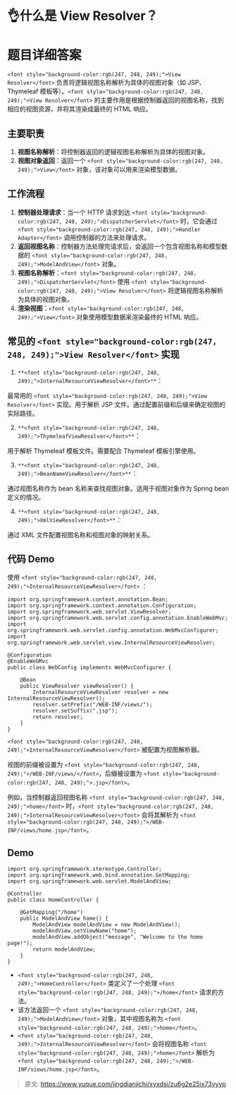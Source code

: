 # 👌什么是 View Resolver？

# <font style="background-color:rgb(247, 248, 249);">题目详细答案</font>
`<font style="background-color:rgb(247, 248, 249);">View Resolver</font>`<font style="background-color:rgb(247, 248, 249);"> 负责将逻辑视图名称解析为具体的视图对象（如 JSP、Thymeleaf 模板等）。</font>`<font style="background-color:rgb(247, 248, 249);">View Resolver</font>`<font style="background-color:rgb(247, 248, 249);"> 的主要作用是根据控制器返回的视图名称，找到相应的视图资源，并将其渲染成最终的 HTML 响应。</font>

## <font style="background-color:rgb(247, 248, 249);">主要职责</font>
1. **<font style="background-color:rgb(247, 248, 249);">视图名称解析</font>**<font style="background-color:rgb(247, 248, 249);">：将控制器返回的逻辑视图名称解析为具体的视图对象。</font>
2. **<font style="background-color:rgb(247, 248, 249);">视图对象返回</font>**<font style="background-color:rgb(247, 248, 249);">：返回一个</font><font style="background-color:rgb(247, 248, 249);"> </font>`<font style="background-color:rgb(247, 248, 249);">View</font>`<font style="background-color:rgb(247, 248, 249);"> </font><font style="background-color:rgb(247, 248, 249);">对象，该对象可以用来渲染模型数据。</font>

## <font style="background-color:rgb(247, 248, 249);">工作流程</font>
1. **<font style="background-color:rgb(247, 248, 249);">控制器处理请求</font>**<font style="background-color:rgb(247, 248, 249);">：当一个 HTTP 请求到达</font><font style="background-color:rgb(247, 248, 249);"> </font>`<font style="background-color:rgb(247, 248, 249);">DispatcherServlet</font>`<font style="background-color:rgb(247, 248, 249);"> </font><font style="background-color:rgb(247, 248, 249);">时，它会通过</font><font style="background-color:rgb(247, 248, 249);"> </font>`<font style="background-color:rgb(247, 248, 249);">Handler Adapter</font>`<font style="background-color:rgb(247, 248, 249);"> </font><font style="background-color:rgb(247, 248, 249);">调用控制器的方法来处理请求。</font>
2. **<font style="background-color:rgb(247, 248, 249);">返回视图名称</font>**<font style="background-color:rgb(247, 248, 249);">：控制器方法处理完请求后，会返回一个包含视图名称和模型数据的</font><font style="background-color:rgb(247, 248, 249);"> </font>`<font style="background-color:rgb(247, 248, 249);">ModelAndView</font>`<font style="background-color:rgb(247, 248, 249);"> </font><font style="background-color:rgb(247, 248, 249);">对象。</font>
3. **<font style="background-color:rgb(247, 248, 249);">视图名称解析</font>**<font style="background-color:rgb(247, 248, 249);">：</font>`<font style="background-color:rgb(247, 248, 249);">DispatcherServlet</font>`<font style="background-color:rgb(247, 248, 249);"> </font><font style="background-color:rgb(247, 248, 249);">使用</font><font style="background-color:rgb(247, 248, 249);"> </font>`<font style="background-color:rgb(247, 248, 249);">View Resolver</font>`<font style="background-color:rgb(247, 248, 249);"> </font><font style="background-color:rgb(247, 248, 249);">将逻辑视图名称解析为具体的视图对象。</font>
4. **<font style="background-color:rgb(247, 248, 249);">渲染视图</font>**<font style="background-color:rgb(247, 248, 249);">：</font>`<font style="background-color:rgb(247, 248, 249);">View</font>`<font style="background-color:rgb(247, 248, 249);"> </font><font style="background-color:rgb(247, 248, 249);">对象使用模型数据来渲染最终的 HTML 响应。</font>

## <font style="background-color:rgb(247, 248, 249);">常见的 </font>`<font style="background-color:rgb(247, 248, 249);">View Resolver</font>`<font style="background-color:rgb(247, 248, 249);"> 实现</font>
1. `**<font style="background-color:rgb(247, 248, 249);">InternalResourceViewResolver</font>**`<font style="background-color:rgb(247, 248, 249);">：</font>

<font style="background-color:rgb(247, 248, 249);">最常用的 </font>`<font style="background-color:rgb(247, 248, 249);">View Resolver</font>`<font style="background-color:rgb(247, 248, 249);"> 实现。用于解析 JSP 文件。通过配置前缀和后缀来确定视图的实际路径。</font>

2. `**<font style="background-color:rgb(247, 248, 249);">ThymeleafViewResolver</font>**`<font style="background-color:rgb(247, 248, 249);">：</font>

<font style="background-color:rgb(247, 248, 249);">用于解析 Thymeleaf 模板文件。需要配合 Thymeleaf 模板引擎使用。</font>

3. `**<font style="background-color:rgb(247, 248, 249);">BeanNameViewResolver</font>**`<font style="background-color:rgb(247, 248, 249);">：</font>

<font style="background-color:rgb(247, 248, 249);">通过视图名称作为 bean 名称来查找视图对象。适用于视图对象作为 Spring bean 定义的情况。</font>

4. `**<font style="background-color:rgb(247, 248, 249);">XmlViewResolver</font>**`<font style="background-color:rgb(247, 248, 249);">：</font>

<font style="background-color:rgb(247, 248, 249);">通过 XML 文件配置视图名称和视图对象的映射关系。</font>

## <font style="background-color:rgb(247, 248, 249);">代码 Demo</font>
<font style="background-color:rgb(247, 248, 249);">使用 </font>`<font style="background-color:rgb(247, 248, 249);">InternalResourceViewResolver</font>`<font style="background-color:rgb(247, 248, 249);"> ：</font>

```plain
import org.springframework.context.annotation.Bean;
import org.springframework.context.annotation.Configuration;
import org.springframework.web.servlet.ViewResolver;
import org.springframework.web.servlet.config.annotation.EnableWebMvc;
import org.springframework.web.servlet.config.annotation.WebMvcConfigurer;
import org.springframework.web.servlet.view.InternalResourceViewResolver;

@Configuration
@EnableWebMvc
public class WebConfig implements WebMvcConfigurer {

    @Bean
    public ViewResolver viewResolver() {
        InternalResourceViewResolver resolver = new InternalResourceViewResolver();
        resolver.setPrefix("/WEB-INF/views/");
        resolver.setSuffix(".jsp");
        return resolver;
    }
}
```

`<font style="background-color:rgb(247, 248, 249);">InternalResourceViewResolver</font>`<font style="background-color:rgb(247, 248, 249);"> 被配置为视图解析器。</font>

<font style="background-color:rgb(247, 248, 249);">视图的前缀被设置为 </font>`<font style="background-color:rgb(247, 248, 249);">/WEB-INF/views/</font>`<font style="background-color:rgb(247, 248, 249);">，后缀被设置为 </font>`<font style="background-color:rgb(247, 248, 249);">.jsp</font>`<font style="background-color:rgb(247, 248, 249);">。</font>

<font style="background-color:rgb(247, 248, 249);">例如，当控制器返回视图名称 </font>`<font style="background-color:rgb(247, 248, 249);">home</font>`<font style="background-color:rgb(247, 248, 249);"> 时，</font>`<font style="background-color:rgb(247, 248, 249);">InternalResourceViewResolver</font>`<font style="background-color:rgb(247, 248, 249);"> 会将其解析为 </font>`<font style="background-color:rgb(247, 248, 249);">/WEB-INF/views/home.jsp</font>`<font style="background-color:rgb(247, 248, 249);">。</font>

## <font style="background-color:rgb(247, 248, 249);">Demo</font>
```plain
import org.springframework.stereotype.Controller;
import org.springframework.web.bind.annotation.GetMapping;
import org.springframework.web.servlet.ModelAndView;

@Controller
public class HomeController {

    @GetMapping("/home")
    public ModelAndView home() {
        ModelAndView modelAndView = new ModelAndView();
        modelAndView.setViewName("home");
        modelAndView.addObject("message", "Welcome to the home page!");
        return modelAndView;
    }
}
```

+ `<font style="background-color:rgb(247, 248, 249);">HomeController</font>`<font style="background-color:rgb(247, 248, 249);"> </font><font style="background-color:rgb(247, 248, 249);">类定义了一个处理</font><font style="background-color:rgb(247, 248, 249);"> </font>`<font style="background-color:rgb(247, 248, 249);">/home</font>`<font style="background-color:rgb(247, 248, 249);"> </font><font style="background-color:rgb(247, 248, 249);">请求的方法。</font>
+ <font style="background-color:rgb(247, 248, 249);">该方法返回一个</font><font style="background-color:rgb(247, 248, 249);"> </font>`<font style="background-color:rgb(247, 248, 249);">ModelAndView</font>`<font style="background-color:rgb(247, 248, 249);"> </font><font style="background-color:rgb(247, 248, 249);">对象，其中视图名称为</font><font style="background-color:rgb(247, 248, 249);"> </font>`<font style="background-color:rgb(247, 248, 249);">home</font>`<font style="background-color:rgb(247, 248, 249);">。</font>
+ `<font style="background-color:rgb(247, 248, 249);">InternalResourceViewResolver</font>`<font style="background-color:rgb(247, 248, 249);"> </font><font style="background-color:rgb(247, 248, 249);">会将视图名称</font><font style="background-color:rgb(247, 248, 249);"> </font>`<font style="background-color:rgb(247, 248, 249);">home</font>`<font style="background-color:rgb(247, 248, 249);"> </font><font style="background-color:rgb(247, 248, 249);">解析为</font><font style="background-color:rgb(247, 248, 249);"> </font>`<font style="background-color:rgb(247, 248, 249);">/WEB-INF/views/home.jsp</font>`<font style="background-color:rgb(247, 248, 249);">。</font>





> 原文: <https://www.yuque.com/jingdianjichi/xyxdsi/zu6g2e25ix73vyyp>